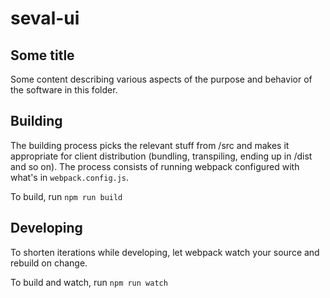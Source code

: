 # seval-ui

## Some title
Some content describing various aspects of the purpose and behavior of the software in this folder.

## Building
The building process picks the relevant stuff from /src and makes it appropriate for client distribution (bundling, transpiling, ending up in /dist and so on). The process consists of running webpack configured with what's in `webpack.config.js`.

To build, run
`npm run build`


## Developing
To shorten iterations while developing, let webpack watch your source and rebuild on change.

To build and watch, run
`npm run watch`
